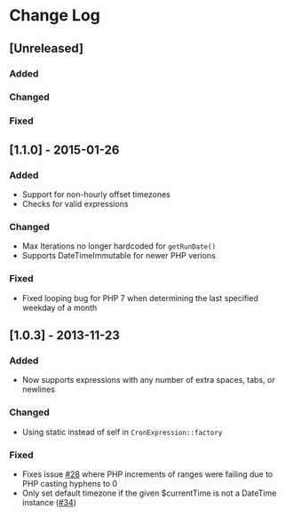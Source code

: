 # Change Log

## [Unreleased]
### Added
### Changed
### Fixed

## [1.1.0] - 2015-01-26
### Added
- Support for non-hourly offset timezones
- Checks for valid expressions
### Changed
- Max Iterations no longer hardcoded for `getRunDate()`
- Supports DateTimeImmutable for newer PHP verions
### Fixed
- Fixed looping bug for PHP 7 when determining the last specified weekday of a month

## [1.0.3] - 2013-11-23
### Added
- Now supports expressions with any number of extra spaces, tabs, or newlines

### Changed
- Using static instead of self in `CronExpression::factory`

### Fixed
- Fixes issue [#28](https://github.com/mtdowling/cron-expression/issues/28) where PHP increments of ranges were failing due to PHP casting hyphens to 0
- Only set default timezone if the given $currentTime is not a DateTime instance ([#34](https://github.com/mtdowling/cron-expression/issues/34))